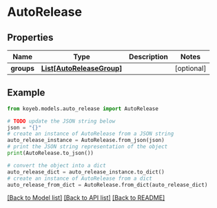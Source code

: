 # AutoRelease


## Properties

Name | Type | Description | Notes
------------ | ------------- | ------------- | -------------
**groups** | [**List[AutoReleaseGroup]**](AutoReleaseGroup.md) |  | [optional] 

## Example

```python
from koyeb.models.auto_release import AutoRelease

# TODO update the JSON string below
json = "{}"
# create an instance of AutoRelease from a JSON string
auto_release_instance = AutoRelease.from_json(json)
# print the JSON string representation of the object
print(AutoRelease.to_json())

# convert the object into a dict
auto_release_dict = auto_release_instance.to_dict()
# create an instance of AutoRelease from a dict
auto_release_from_dict = AutoRelease.from_dict(auto_release_dict)
```
[[Back to Model list]](../README.md#documentation-for-models) [[Back to API list]](../README.md#documentation-for-api-endpoints) [[Back to README]](../README.md)


